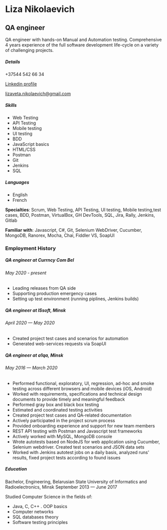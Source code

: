 # Liza Nikolaevich 

## QA engineer

QA engineer with hands-on Manual and Automation testing. Comprehensive 4 years experience of the full software development life-cycle on a variety of challenging projects.

##### Details

+37544 542 66 34

[Linkedin profile](https://www.linkedin.com/in/lizaveta-nikolaevich-704920130/ "Linkedin")

lizaveta.nikolaevich@gmail.com

##### Skills

- Web Testing
- API Testing
- Mobile testing
- UI testing
- BDD
- JavaScript basics 
- HTML/CSS
- Postman
- Git 
- Jenkins
- SQL

##### Languages

- English
- French

**Specialties**: Scrum, Web Testing, API Testing, UI testing, Mobile testing,test cases, BDD, Postman, VirtualBox, GH DevTools, SQL, Jira, Rally, Jenkins, Gitlab

**Familiar with**: Javascript, C#, Git, Selenium WebDriver, Cucumber, MongoDB, Ranorex, Mocha, Chai, Fiddler VS, SoapUI


### Employment History
##### QA engineer at Currncy Com Bel   

###### May 2020 - present
- Leading releases from QA side
- Supporting production emergency cases
- Setting up test environment (running piplines, Jenkins builds)

##### QA engineer at ISsoft, Minsk
###### April 2020 — May 2020
- Created project test cases and scenarios for automation
- Generated web-services requests via SoapUI

##### QA engineer at a1qa, Minsk
###### May 2016 — March 2020
- Performed functional, exploratory, UI, regression, ad-hoc and smoke testing across different browsers and mobile devices (iOS, Android)
- Worked with requirements, specifications and technical design documents to provide timely and meaningful feedback
- Performed gray box and black box testing
- Estimated and coordinated testing activities
- Created project test cases and QA-related documentation
- Actively participated in the project scrum process
- Provided onboarding experience and support for new team members
- REST API testing with Postman and Javascript test frameworks
- Actively worked with MySQL, MongoDB console
- Wrote autotests based on NodeJS for web application using Cucumber,
Selenium webdriver. Created test scenarios and JSON data sets
- Worked with Jenkins autotest jobs on a daily basis, analyzed runs'
results, fixed project tests according to found issues

##### Education

Bachelor, Engineering, Belarusian State University of Informatics and Radioelectronics, Minsk
September 2013 — June 2017

Studied Computer Science in the fields of:
- Java, C, C++ . OOP basics
- Computer networks
- SQL databases theory
- Software testing principles
